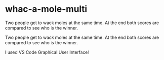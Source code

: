 # whac-a-mole-multi

Two people get to wack moles at the same time. At the end both scores are compared to see who is the winner.

Two people get to wack moles at the same time. At the end both scores are compared to see who is the winner.

I used VS Code Graphical User Interface!
